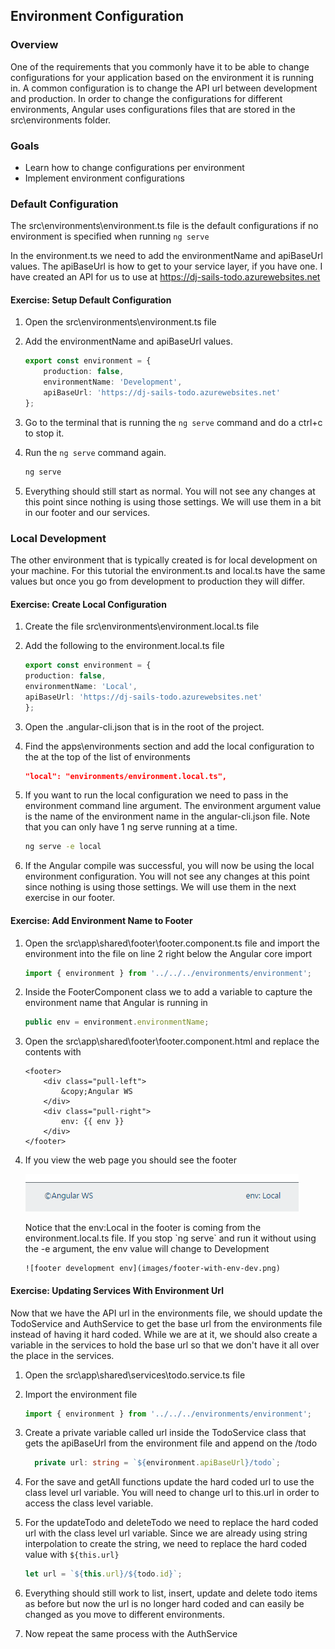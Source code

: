 ## Environment Configuration

### Overview

One of the requirements that you commonly have it to be able to change configurations for your application based on the environment it is running in.  A common configuration is to change the API url between development and production.  In order to change the configurations for different environments, Angular uses configurations files that are stored in the src\environments folder.  

### Goals

* Learn how to change configurations per environment
* Implement environment configurations

### Default Configuration

The src\environments\environment.ts file is the default configurations if no environment is specified when running `ng serve`

In the environment.ts we need to add the environmentName and apiBaseUrl values.  The apiBaseUrl is how to get to your service layer, if you have one.  I have created an API for us to use at https://dj-sails-todo.azurewebsites.net

<h4 class="exercise-start">
    <b>Exercise</b>: Setup Default Configuration
</h4>

1. Open the src\environments\environment.ts file
1. Add the environmentName and apiBaseUrl values.  

    ```TypeScript
    export const environment = {
        production: false,
        environmentName: 'Development',
        apiBaseUrl: 'https://dj-sails-todo.azurewebsites.net'
    };
    ```

1. Go to the terminal that is running the `ng serve` command and do a ctrl+c to stop it.
1. Run the `ng serve` command again.

    ```bash
    ng serve
    ```

1. Everything should still start as normal.  You will not see any changes at this point since nothing is using those settings.  We will use them in a bit in our footer and our services.

<div class="exercise-end"></div>

### Local Development

The other environment that is typically created is for local development on your machine.  For this tutorial the environment.ts and local.ts have the same values but once you go from development to production they will differ.   

<h4 class="exercise-start">
    <b>Exercise</b>: Create Local Configuration
</h4>

1. Create the file src\environments\environment.local.ts file
1. Add the following to the environment.local.ts file

    ```TypeScript
    export const environment = {
    production: false,
    environmentName: 'Local',
    apiBaseUrl: 'https://dj-sails-todo.azurewebsites.net'
    };
    ```

1. Open the .angular-cli.json that is in the root of the project.  
1. Find the apps\environments section and add the local configuration to the at the top of the list of environments

    ```json
    "local": "environments/environment.local.ts",
    ```

1. If you want to run the local configuration we need to pass in the environment command line argument.  The environment argument value is the name of the environment name in the angular-cli.json file.  Note that you can only have 1 ng serve running at a time.    

    ```bash
    ng serve -e local
    ```

1. If the Angular compile was successful, you will now be using the local environment configuration. You will not see any changes at this point since nothing is using those settings.  We will use them in the next exercise in our footer.

<div class="exercise-end"></div>

<h4 class="exercise-start">
    <b>Exercise</b>: Add Environment Name to Footer
</h4>

1. Open the src\app\shared\footer\footer.component.ts file and import the environment into the file on line 2 right below the Angular core import

    ```TypeScript
    import { environment } from '../../../environments/environment';
    ```

1. Inside the FooterComponent class we to add a variable to capture the environment name that Angular is running in

    ```TypeScript
    public env = environment.environmentName;
    ```        

1. Open the src\app\shared\footer\footer.component.html and replace the contents with

    ```
    <footer>
        <div class="pull-left">
            &copy;Angular WS
        </div>
        <div class="pull-right">
            env: {{ env }} 
        </div>      
    </footer>
    ```

1.  If you view the web page you should see the footer 

    ![App Works with Footer](images/footer-with-env.png)

    <div class="alert alert-warning" role="alert">
        Notice that the env:Local in the footer is coming from the environment.local.ts file.  If you stop `ng serve` and run it without using the -e argument, the env value will change to Development

        ![footer development env](images/footer-with-env-dev.png)
        
    </div>

<div class="exercise-end"></div>    

<h4 class="exercise-start">
    <b>Exercise</b>: Updating Services With Environment Url
</h4>

Now that we have the API url in the environments file, we should update the TodoService and AuthService to get the base url from the environments file instead of having it hard coded.  While we are at it, we should also create a variable in the services to hold the base url so that we don't have it all over the place in the services.

1. Open the src\app\shared\services\todo.service.ts file
1. Import the environment file

    ```TypeScript
    import { environment } from '../../../environments/environment';
    ```

1. Create a private variable called url inside the TodoService class that gets the apiBaseUrl from the environment file and append on the /todo

    ```TypeScript
      private url: string = `${environment.apiBaseUrl}/todo`;
    ```

1. For the save and getAll functions update the hard coded url to use the class level url variable.  You will need to change url to this.url in order to access the class level variable.

1. For the updateTodo and deleteTodo we need to replace the hard coded url with the class level url variable.  Since we are already using string interpolation to create the string, we need to replace the hard coded value with `${this.url}`

    ```TypeScript
    let url = `${this.url}/${todo.id}`;
    ```

1. Everything should still work to list, insert, update and delete todo items as before but now the url is no longer hard coded and can easily be changed as you move to different environments.

1. Now repeat the same process with the AuthService


<div class="exercise-end"></div>
